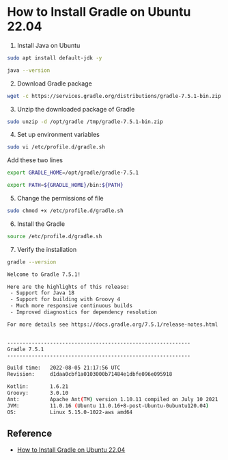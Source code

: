 # How to Install Gradle on Ubuntu 22.04
1. Install Java on Ubuntu
```bash
sudo apt install default-jdk -y

java --version
```
2. Download Gradle package
```bash
wget -c https://services.gradle.org/distributions/gradle-7.5.1-bin.zip -P /tmp
```
3. Unzip the downloaded package of Gradle
```bash
sudo unzip -d /opt/gradle /tmp/gradle-7.5.1-bin.zip
```
4. Set up environment variables
```bash
sudo vi /etc/profile.d/gradle.sh
```
Add these two lines
```sh
export GRADLE_HOME=/opt/gradle/gradle-7.5.1

export PATH=${GRADLE_HOME}/bin:${PATH}
```
5. Change the permissions of file
```bash
sudo chmod +x /etc/profile.d/gradle.sh
```
6. Install the Gradle
```bash
source /etc/profile.d/gradle.sh
```
7. Verify the installation
```bash
gradle --version

Welcome to Gradle 7.5.1!

Here are the highlights of this release:
 - Support for Java 18
 - Support for building with Groovy 4
 - Much more responsive continuous builds
 - Improved diagnostics for dependency resolution

For more details see https://docs.gradle.org/7.5.1/release-notes.html


------------------------------------------------------------
Gradle 7.5.1
------------------------------------------------------------

Build time:   2022-08-05 21:17:56 UTC
Revision:     d1daa0cbf1a0103000b71484e1dbfe096e095918

Kotlin:       1.6.21
Groovy:       3.0.10
Ant:          Apache Ant(TM) version 1.10.11 compiled on July 10 2021
JVM:          11.0.16 (Ubuntu 11.0.16+8-post-Ubuntu-0ubuntu120.04)
OS:           Linux 5.15.0-1022-aws amd64
```
## Reference
- [How to Install Gradle on Ubuntu 22.04](https://linuxhint.com/installing_gradle_ubuntu/)